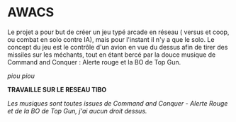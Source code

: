 # AWACS
Le projet a pour but de créer un jeu typé arcade en réseau ( versus et coop, ou combat en solo contre IA), mais pour l'instant il n'y a que le solo.
Le concept du jeu est le contrôle d'un avion en vue du dessus afin de tirer des missiles sur les méchants, tout en étant bercé par la douce musique de Command and Conquer : Alerte rouge et la BO de Top Gun.

*piou piou*

__TRAVAILLE SUR LE RESEAU TIBO__

*Les musiques sont toutes issues de Command and Conquer - Alerte Rouge et de la BO de Top Gun, j'ai aucun droit dessus.*
